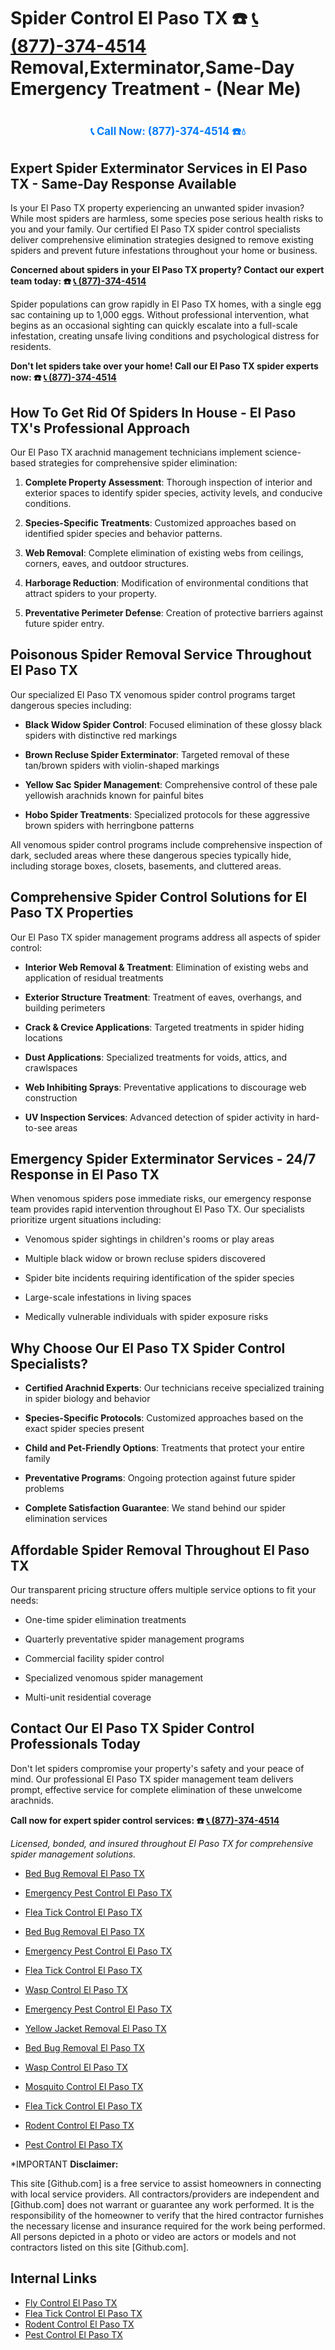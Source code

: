 # Spider Control El Paso TX ☎️ [📞 (877)-374-4514](https://pest-control-4514.netlify.app) Removal,Exterminator,Same-Day Emergency Treatment - (Near Me)
# 

<p align="center" style="font-size: 1.2em; font-weight: bold; margin: 20px 0;">
  <a href="https://pest-control-4514.netlify.app" target="_blank" style="color: #007BFF; text-decoration: none;">📞 Call Now: (877)-374-4514 ☎️💧</a>
</p>

## Expert Spider Exterminator Services in El Paso TX - Same-Day Response Available

Is your El Paso TX property experiencing an unwanted spider invasion? While most spiders are harmless, some species pose serious health risks to you and your family. Our certified El Paso TX spider control specialists deliver comprehensive elimination strategies designed to remove existing spiders and prevent future infestations throughout your home or business.

**Concerned about spiders in your El Paso TX property? Contact our expert team today: ☎️ [📞 (877)-374-4514](https://pest-control-4514.netlify.app)**

Spider populations can grow rapidly in El Paso TX homes, with a single egg sac containing up to 1,000 eggs. Without professional intervention, what begins as an occasional sighting can quickly escalate into a full-scale infestation, creating unsafe living conditions and psychological distress for residents.

**Don't let spiders take over your home! Call our El Paso TX spider experts now: ☎️ [📞 (877)-374-4514](https://pest-control-4514.netlify.app)**

## How To Get Rid Of Spiders In House - El Paso TX's Professional Approach

Our El Paso TX arachnid management technicians implement science-based strategies for comprehensive spider elimination:

1. **Complete Property Assessment**: Thorough inspection of interior and exterior spaces to identify spider species, activity levels, and conducive conditions.

2. **Species-Specific Treatments**: Customized approaches based on identified spider species and behavior patterns.

3. **Web Removal**: Complete elimination of existing webs from ceilings, corners, eaves, and outdoor structures.

4. **Harborage Reduction**: Modification of environmental conditions that attract spiders to your property.

5. **Preventative Perimeter Defense**: Creation of protective barriers against future spider entry.

## Poisonous Spider Removal Service Throughout El Paso TX

Our specialized El Paso TX venomous spider control programs target dangerous species including:

- **Black Widow Spider Control**: Focused elimination of these glossy black spiders with distinctive red markings

- **Brown Recluse Spider Exterminator**: Targeted removal of these tan/brown spiders with violin-shaped markings

- **Yellow Sac Spider Management**: Comprehensive control of these pale yellowish arachnids known for painful bites

- **Hobo Spider Treatments**: Specialized protocols for these aggressive brown spiders with herringbone patterns

All venomous spider control programs include comprehensive inspection of dark, secluded areas where these dangerous species typically hide, including storage boxes, closets, basements, and cluttered areas.

## Comprehensive Spider Control Solutions for El Paso TX Properties

Our El Paso TX spider management programs address all aspects of spider control:

- **Interior Web Removal & Treatment**: Elimination of existing webs and application of residual treatments

- **Exterior Structure Treatment**: Treatment of eaves, overhangs, and building perimeters

- **Crack & Crevice Applications**: Targeted treatments in spider hiding locations

- **Dust Applications**: Specialized treatments for voids, attics, and crawlspaces

- **Web Inhibiting Sprays**: Preventative applications to discourage web construction

- **UV Inspection Services**: Advanced detection of spider activity in hard-to-see areas

## Emergency Spider Exterminator Services - 24/7 Response in El Paso TX

When venomous spiders pose immediate risks, our emergency response team provides rapid intervention throughout El Paso TX. Our specialists prioritize urgent situations including:

- Venomous spider sightings in children's rooms or play areas

- Multiple black widow or brown recluse spiders discovered

- Spider bite incidents requiring identification of the spider species

- Large-scale infestations in living spaces

- Medically vulnerable individuals with spider exposure risks

## Why Choose Our El Paso TX Spider Control Specialists?

- **Certified Arachnid Experts**: Our technicians receive specialized training in spider biology and behavior

- **Species-Specific Protocols**: Customized approaches based on the exact spider species present

- **Child and Pet-Friendly Options**: Treatments that protect your entire family

- **Preventative Programs**: Ongoing protection against future spider problems

- **Complete Satisfaction Guarantee**: We stand behind our spider elimination services

## Affordable Spider Removal Throughout El Paso TX

Our transparent pricing structure offers multiple service options to fit your needs:

- One-time spider elimination treatments

- Quarterly preventative spider management programs

- Commercial facility spider control

- Specialized venomous spider management

- Multi-unit residential coverage

## Contact Our El Paso TX Spider Control Professionals Today

Don't let spiders compromise your property's safety and your peace of mind. Our professional El Paso TX spider management team delivers prompt, effective service for complete elimination of these unwelcome arachnids.

**Call now for expert spider control services: ☎️ [📞 (877)-374-4514](https://pest-control-4514.netlify.app)**

*Licensed, bonded, and insured throughout El Paso TX for comprehensive spider management solutions.*


- [Bed Bug Removal El Paso TX](https://github.com/allyoucaneatsushiin/pest-control/blob/main/Bed-Bug-Removal-El-Paso-TX-877-374-4514-Exterminator-Same-Day-Emergency-Treatment-Near-Me.md)
- [Emergency Pest Control El Paso TX](https://github.com/allyoucaneatsushiin/pest-control/blob/main/Emergency-Pest-Control-El-Paso-TX-877-374-4514-24-7-Fast-Response-Near-Me.md)
- [Flea Tick Control El Paso TX](https://github.com/allyoucaneatsushiin/pest-control/blob/main/Flea-Tick-Control-El-Paso-TX-877-374-4514-Removal-Exterminator-Same-Day-Emergency-Treatment-Near-Me.md)


- [Bed Bug Removal El Paso TX](https://github.com/allyoucaneatsushiin/pest-control/blob/main/Bed-Bug-Removal-El-Paso-TX-877-374-4514-Exterminator-Same-Day-Emergency-Treatment-Near-Me.md)
- [Emergency Pest Control El Paso TX](https://github.com/allyoucaneatsushiin/pest-control/blob/main/Emergency-Pest-Control-El-Paso-TX-877-374-4514-24-7-Fast-Response-Near-Me.md)
- [Flea Tick Control El Paso TX](https://github.com/allyoucaneatsushiin/pest-control/blob/main/Flea-Tick-Control-El-Paso-TX-877-374-4514-Removal-Exterminator-Same-Day-Emergency-Treatment-Near-Me.md)


- [Wasp Control El Paso TX](https://github.com/allyoucaneatsushiin/pest-control/blob/main/Wasp-Control-El-Paso-TX-877-374-4514-Removal-Exterminator-Same-Day-Emergency-Treatment-Near-Me.md)
- [Emergency Pest Control El Paso TX](https://github.com/allyoucaneatsushiin/pest-control/blob/main/Emergency-Pest-Control-El-Paso-TX-877-374-4514-24-7-Fast-Response-Near-Me.md)
- [Yellow Jacket Removal El Paso TX](https://github.com/allyoucaneatsushiin/pest-control/blob/main/Yellow-Jacket-Removal-El-Paso-TX-877-374-4514-Exterminator-Same-Day-Emergency-Treatment-Near-Me.md)


- [Bed Bug Removal El Paso TX](https://github.com/allyoucaneatsushiin/pest-control/blob/main/Bed-Bug-Removal-El-Paso-TX-877-374-4514-Exterminator-Same-Day-Emergency-Treatment-Near-Me.md)
- [Wasp Control El Paso TX](https://github.com/allyoucaneatsushiin/pest-control/blob/main/Wasp-Control-El-Paso-TX-877-374-4514-Removal-Exterminator-Same-Day-Emergency-Treatment-Near-Me.md)
- [Mosquito Control El Paso TX](https://github.com/allyoucaneatsushiin/pest-control/blob/main/Mosquito-Control-El-Paso-TX-877-374-4514-Exterminator-Same-Day-Emergency-Treatment-Near-Me.md)


- [Flea Tick Control El Paso TX](https://github.com/allyoucaneatsushiin/pest-control/blob/main/Flea-Tick-Control-El-Paso-TX-877-374-4514-Removal-Exterminator-Same-Day-Emergency-Treatment-Near-Me.md)
- [Rodent Control El Paso TX](https://github.com/allyoucaneatsushiin/pest-control/blob/main/Rodent-Control-El-Paso-TX-877-374-4514-Rat-Removal-Exterminator-Same-Day-Emergency-Treatment-Near-Me.md)
- [Pest Control El Paso TX](https://github.com/allyoucaneatsushiin/pest-control/blob/main/Pest-Control-El-Paso-TX-877-374-4514-Exterminator-Same-Day-Emergency-Treatment-Near-Me.md)


*IMPORTANT **Disclaimer:**  

This site [Github.com] is a free service to assist homeowners in connecting with local service providers. All contractors/providers are independent and [Github.com] does not warrant or guarantee any work performed. It is the responsibility of the homeowner to verify that the hired contractor furnishes the necessary license and insurance required for the work being performed. All persons depicted in a photo or video are actors or models and not contractors listed on this site [Github.com].


## Internal Links
- [Fly Control El Paso TX](https://github.com/allyoucaneatsushiin/pest-control/blob/main/Fly-Control-El-Paso-TX-877-374-4514-Prevention-Same-Day-Emergency-Treatment-Near-Me.md)
- [Flea Tick Control El Paso TX](https://github.com/allyoucaneatsushiin/pest-control/blob/main/Flea-Tick-Control-El-Paso-TX-877-374-4514-Removal-Exterminator-Same-Day-Emergency-Treatment-Near-Me.md)
- [Rodent Control El Paso TX](https://github.com/allyoucaneatsushiin/pest-control/blob/main/Rodent-Control-El-Paso-TX-877-374-4514-Rat-Removal-Exterminator-Same-Day-Emergency-Treatment-Near-Me.md)
- [Pest Control El Paso TX](https://github.com/allyoucaneatsushiin/pest-control/blob/main/Pest-Control-El-Paso-TX-877-374-4514-Exterminator-Same-Day-Emergency-Treatment-Near-Me.md)
